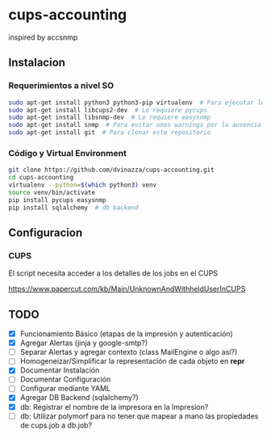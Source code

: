 # cups-accounting

inspired by accsnmp
## Instalacion

### Requerimientos a nivel SO

```bash
sudo apt-get install python3 python3-pip virtualenv  # Para ejecutar los scripts
sudo apt-get install libcups2-dev  # Lo requiere pycups
sudo apt-get install libsnmp-dev  # Lo requiere easysnmp
sudo apt-get install snmp  # Para evitar unos warnings por la ausencia de MIBs
sudo apt-get install git  # Para clonar este repositorio
```

### Código y Virtual Environment

```bash
git clone https://github.com/dvinazza/cups-accounting.git
cd cups-accounting
virtualenv --python=$(which python3) venv
source venv/bin/activate
pip install pycups easysnmp
pip install sqlalchemy  # db backend
```

## Configuracion

### CUPS

El script necesita acceder a los detalles de los jobs en el CUPS

https://www.papercut.com/kb/Main/UnknownAndWithheldUserInCUPS

## TODO

- [x] Funcionamiento Básico (etapas de la impresión y autenticación)
- [x] Agregar Alertas (jinja y google-smtp?)
- [ ] Separar Alertas y agregar contexto (class MailEngine o algo así?)
- [ ] Homogeneizar/Simplificar la representación de cada objeto en __repr__
- [x] Documentar Instalación
- [ ] Documentar Configuración
- [ ] Configurar mediante YAML
- [x] Agregar DB Backend (sqlalchemy?)
- [x] db: Registrar el nombre de la impresora en la Impresion?
- [ ] db: Utilizar polymorf para no tener que mapear a mano las propiedades de cups.job a db.job?
